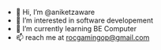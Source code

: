 - 👋 Hi, I’m @aniketzaware
- 👀 I’m interested in software developement
- 🌱 I’m currently learning BE Computer
- 📫 reach me at rocgamingop@gmail.com

<!---
aniketzaware/aniketzaware is a ✨ special ✨ repository because its `README.md` (this file) appears on your GitHub profile.
You can click the Preview link to take a look at your changes.
--->
